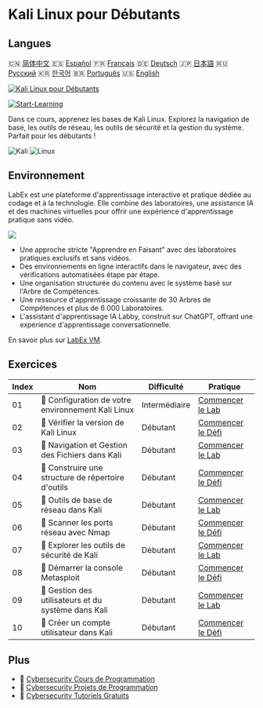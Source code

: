 # Kali Linux pour Débutants

## Langues

🇨🇳 [简体中文](README_zh.md) 🇪🇸 [Español](README_es.md) 🇫🇷 [Français](README_fr.md) 🇩🇪 [Deutsch](README_de.md) 🇯🇵 [日本語](README_ja.md) 🇷🇺 [Русский](README_ru.md) 🇰🇷 [한국어](README_ko.md) 🇧🇷 [Português](README_pt.md) 🇺🇸 [English](README.md) 

[![Kali Linux pour Débutants](https://cover-creator.labex.io/kali-linux-for-beginners.png?lang=fr)](https://labex.io/fr/courses/kali-linux-for-beginners)

[![Start-Learning](https://img.shields.io/badge/Start-Learning-whitesmoke?style=for-the-badge)](https://labex.io/fr/courses/kali-linux-for-beginners)

Dans ce cours, apprenez les bases de Kali Linux. Explorez la navigation de base, les outils de réseau, les outils de sécurité et la gestion du système. Parfait pour les débutants !

![Kali](https://img.shields.io/badge/Kali-whitesmoke?style=for-the-badge&logo=kali)
![Linux](https://img.shields.io/badge/Linux-whitesmoke?style=for-the-badge&logo=linux)


## Environnement

LabEx est une plateforme d'apprentissage interactive et pratique dédiée au codage et à la technologie. Elle combine des laboratoires, une assistance IA et des machines virtuelles pour offrir une expérience d'apprentissage pratique sans vidéo.

![](https://tutorial-screenshot.getvm.io/images/vm-1725247253.png)

- Une approche stricte "Apprendre en Faisant" avec des laboratoires pratiques exclusifs et sans vidéos.
- Des environnements en ligne interactifs dans le navigateur, avec des vérifications automatisées étape par étape.
- Une organisation structurée du contenu avec le système basé sur l'Arbre de Compétences.
- Une ressource d'apprentissage croissante de 30 Arbres de Compétences et plus de 6 000 Laboratoires.
- L'assistant d'apprentissage IA Labby, construit sur ChatGPT, offrant une expérience d'apprentissage conversationnelle.

En savoir plus sur [LabEx VM](https://support.labex.io/using-labex/virtual-machine).

## Exercices

|   Index | Nom                                                 | Difficulté    | Pratique                                                                                                                        |
|---------|-----------------------------------------------------|---------------|---------------------------------------------------------------------------------------------------------------------------------|
|      01 | 📖 Configuration de votre environnement Kali Linux  | Intermédiaire | <a target='_blank' href='https://labex.io/fr/tutorials/kali-setting-up-your-kali-linux-environment-552195'>Commencer le Lab</a> |
|      02 | 🎯 Vérifier la version de Kali Linux                | Débutant      | <a target='_blank' href='https://labex.io/fr/tutorials/kali-verify-kali-linux-version-552268'>Commencer le Défi</a>             |
|      03 | 📖 Navigation et Gestion des Fichiers dans Kali     | Débutant      | <a target='_blank' href='https://labex.io/fr/tutorials/kali-navigating-and-managing-files-in-kali-552194'>Commencer le Lab</a>  |
|      04 | 🎯 Construire une structure de répertoire d'outils  | Débutant      | <a target='_blank' href='https://labex.io/fr/tutorials/kali-build-tool-directory-structure-552274'>Commencer le Défi</a>        |
|      05 | 📖 Outils de base de réseau dans Kali               | Débutant      | <a target='_blank' href='https://labex.io/fr/tutorials/kali-basic-networking-tools-in-kali-552191'>Commencer le Lab</a>         |
|      06 | 🎯 Scanner les ports réseau avec Nmap               | Débutant      | <a target='_blank' href='https://labex.io/fr/tutorials/kali-scan-network-ports-with-nmap-552280'>Commencer le Défi</a>          |
|      07 | 📖 Explorer les outils de sécurité de Kali          | Débutant      | <a target='_blank' href='https://labex.io/fr/tutorials/kali-exploring-kali-s-security-tools-552192'>Commencer le Lab</a>        |
|      08 | 🎯 Démarrer la console Metasploit                   | Débutant      | <a target='_blank' href='https://labex.io/fr/tutorials/kali-start-metasploit-console-552287'>Commencer le Défi</a>              |
|      09 | 📖 Gestion des utilisateurs et du système dans Kali | Débutant      | <a target='_blank' href='https://labex.io/fr/tutorials/kali-managing-users-and-system-in-kali-552193'>Commencer le Lab</a>      |
|      10 | 🎯 Créer un compte utilisateur dans Kali            | Débutant      | <a target='_blank' href='https://labex.io/fr/tutorials/kali-create-user-account-in-kali-552291'>Commencer le Défi</a>           |

## Plus

- 🔗 [Cybersecurity Cours de Programmation](https://github.com/labex-labs/awesome-programming-courses)
- 🔗 [Cybersecurity Projets de Programmation](https://github.com/labex-labs/awesome-programming-projects)
- 🔗 [Cybersecurity Tutoriels Gratuits](https://github.com/labex-labs/cybersecurity-free-tutorials)

